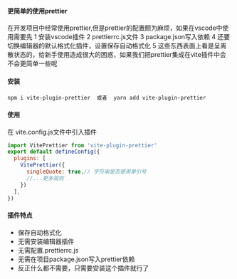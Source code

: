 #### 更简单的使用prettier
在开发项目中经常使用prettier,但是prettier的配置颇为麻烦，如果在vscode中使用需要先
1 安装vscode插件
2 prettierrc.js文件
3 package.json写入依赖
4 还要切换编辑器的默认格式化插件，设置保存自动格式化
5 这些东西表面上看是呈离散状态的，给新手使用造成很大的困惑，如果我们把prettier集成在vite插件中会不会更简单一些呢
#### 安装

```
npm i vite-plugin-prettier  或者  yarn add vite-plugin-prettier
```
#### 使用
在 vite.config.js文件中引入插件

```javascript
import VitePrettier from 'vite-plugin-prettier'
export default defineConfig({
  plugins: [
    VitePrettier({
      singleQuote: true,// 字符串是否使用单引号
      //...更多规则
    })
  ],
})
```
#### 插件特点
- 保存自动格式化
- 无需安装编辑器插件
- 无需配置.prettierrc.js
- 无需在项目package.json写入prettier依赖
- 反正什么都不需要，只需要安装这个插件就行了